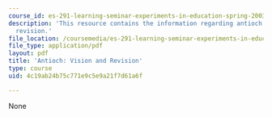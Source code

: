 ```yaml
---
course_id: es-291-learning-seminar-experiments-in-education-spring-2003
description: 'This resource contains the information regarding antioch: vision and
  revision.'
file_location: /coursemedia/es-291-learning-seminar-experiments-in-education-spring-2003/4c19ab24b75c771e9c5e9a21f7d61a6f_MITES_291S03_antioch.pdf
file_type: application/pdf
layout: pdf
title: 'Antioch: Vision and Revision'
type: course
uid: 4c19ab24b75c771e9c5e9a21f7d61a6f

---
```

None
